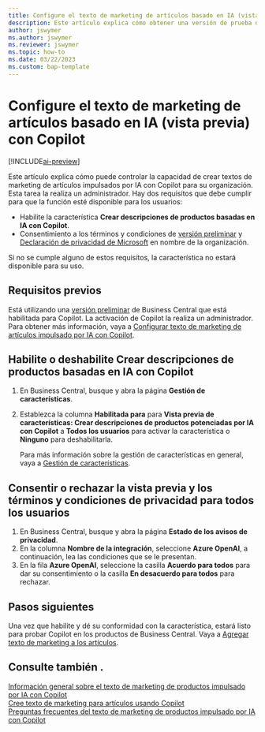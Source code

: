 ```yaml
---
title: Configure el texto de marketing de artículos basado en IA (vista previa) con Copilot
description: Este artículo explica cómo obtener una versión de prueba de Copilot de Business Central y habilitar Copilot en un entorno.
author: jswymer
ms.author: jswymer
ms.reviewer: jswymer
ms.topic: how-to
ms.date: 03/22/2023
ms.custom: bap-template
---
```


# <a name="configure-ai-powered-item-marketing-text-preview-with-copilot" />Configure el texto de marketing de artículos basado en IA (vista previa) con Copilot

[!INCLUDE[ai-preview](includes/ai-preview.md)]

Este artículo explica cómo puede controlar la capacidad de crear textos de marketing de artículos impulsados por IA con Copilot para su organización. Esta tarea la realiza un administrador. Hay dos requisitos que debe cumplir para que la función esté disponible para los usuarios:

- Habilite la característica **Crear descripciones de productos basadas en IA con Copilot**.
- Consentimiento a los términos y condiciones de [versión preliminar](https://dynamics.microsoft.com/legaldocs/supp-dynamics365-preview/) y [Declaración de privacidad de Microsoft](https://go.microsoft.com/fwlink/?LinkId=521839) en nombre de la organización.

Si no se cumple alguno de estos requisitos, la característica no estará disponible para su uso.

## <a name="prerequisites" />Requisitos previos

Está utilizando una [versión preliminar](ai-preview-getstarted.md) de Business Central que está habilitada para Copilot. La activación de Copilot la realiza un administrador. Para obtener más información, vaya a [Configurar texto de marketing de artículos impulsado por IA con Copilot](enable-ai.md).

## <a name="enable-or-disable-create-ai-powered-product-descriptions-with-copilot" />Habilite o deshabilite Crear descripciones de productos basadas en IA con Copilot

1. En Business Central, busque y abra la página **Gestión de características**.
2. Establezca la columna **Habilitada para** para **Vista previa de características: Crear descripciones de productos potenciadas por IA con Copilot** a **Todos los usuarios** para activar la característica o **Ninguno** para deshabilitarla.

   Para más información sobre la gestión de características en general, vaya a [Gestión de características](/dynamics365/business-central/dev-itpro/administration/feature-management).

## <a name="consent-to-or-reject-preview-and-privacy-terms-and-conditions-for-all-users" />Consentir o rechazar la vista previa y los términos y condiciones de privacidad para todos los usuarios

1. En Business Central, busque y abra la página **Estado de los avisos de privacidad**.
2. En la columna **Nombre de la integración**, seleccione **Azure OpenAI**, a continuación, lea las condiciones que se le presentan.
3. En la fila **Azure OpenAI**, seleccione la casilla **Acuerdo para todos** para dar su consentimiento o la casilla **En desacuerdo para todos** para rechazar.

## <a name="next-steps" />Pasos siguientes

Una vez que habilite y dé su conformidad con la característica, estará listo para probar Copilot en los productos de Business Central. Vaya a [Agregar texto de marketing a los artículos](item-marketing-text.md).  

## <a name="see-also" />Consulte también .

[Información general sobre el texto de marketing de productos impulsado por IA con Copilot](ai-overview.md)  
[Cree texto de marketing para artículos usando Copilot](item-marketing-text.md)  
[Preguntas frecuentes del texto de marketing de productos impulsado por IA con Copilot](ai-faq.md)  
